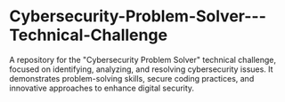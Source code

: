 # Cybersecurity-Problem-Solver---Technical-Challenge
A repository for the "Cybersecurity Problem Solver" technical challenge, focused on identifying, analyzing, and resolving cybersecurity issues. It demonstrates problem-solving skills, secure coding practices, and innovative approaches to enhance digital security.
